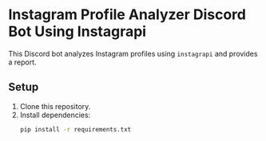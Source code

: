 # Instagram Profile Analyzer Discord Bot Using Instagrapi

This Discord bot analyzes Instagram profiles using `instagrapi` and provides a report.

## Setup

1. Clone this repository.
2. Install dependencies:
   ```bash
   pip install -r requirements.txt
